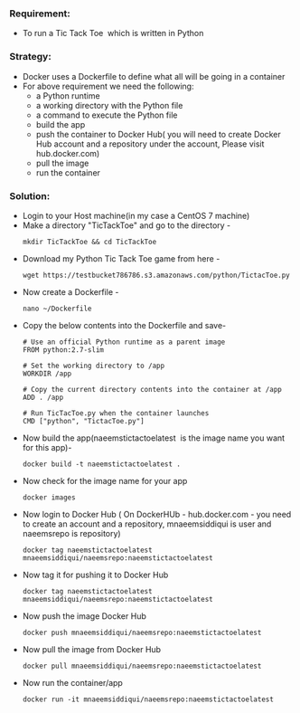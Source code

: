 ### Requirement:
- To run a Tic Tack Toe  which is written in Python

### Strategy:
- Docker uses a Dockerfile to define what all will be going in a container
- For above requirement we need the following:
  - a Python runtime
  - a working directory with the Python file
  - a command to execute the Python file
  - build the app
  - push the container to Docker Hub( you will need to create Docker Hub account and a repository under the account, Please visit hub.docker.com)
  - pull the image 
  - run the container

### Solution:
- Login to your Host machine(in my case a CentOS 7 machine)
- Make a directory "TicTackToe" and go to the directory - 
  ```
  mkdir TicTackToe && cd TicTackToe
  ```
- Download my Python Tic Tack Toe game from here - 
  ```
  wget https://testbucket786786.s3.amazonaws.com/python/TictacToe.py
  ```
- Now create a Dockerfile - 
   ```
   nano ~/Dockerfile
   ```
- Copy the below contents into the Dockerfile and save-    
   ```
   # Use an official Python runtime as a parent image
   FROM python:2.7-slim

   # Set the working directory to /app
   WORKDIR /app

   # Copy the current directory contents into the container at /app
   ADD . /app

   # Run TicTacToe.py when the container launches
   CMD ["python", "TictacToe.py"]
   ```
- Now build the app(naeemstictactoelatest  is the image name you want for this app)- 
  ```
  docker build -t naeemstictactoelatest .
  ```
- Now check for the image name for your app
  ```
  docker images
  ```
- Now login to Docker Hub ( On DockerHUb - hub.docker.com - you need to create an account and a repository, mnaeemsiddiqui is user and naeemsrepo is repository)
  ```
  docker tag naeemstictactoelatest mnaeemsiddiqui/naeemsrepo:naeemstictactoelatest
  ```
- Now tag it for pushing it to Docker Hub
  ```
  docker tag naeemstictactoelatest mnaeemsiddiqui/naeemsrepo:naeemstictactoelatest
  ```
- Now push the image Docker Hub
  ```
  docker push mnaeemsiddiqui/naeemsrepo:naeemstictactoelatest
  ```
- Now pull the image from Docker Hub
  ```
  docker pull mnaeemsiddiqui/naeemsrepo:naeemstictactoelatest
  ```
- Now run the container/app
  ```
  docker run -it mnaeemsiddiqui/naeemsrepo:naeemstictactoelatest
  ```